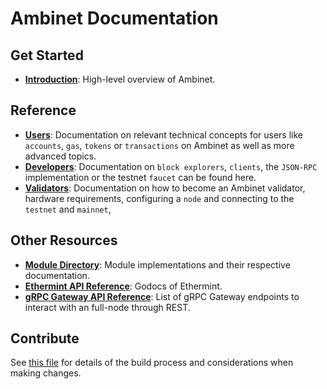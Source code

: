 <!--
layout: home
title: Ambinet Documentation
description: Ambinet is a scalable and interoperable Ethereum, built on Proof-of-Stake with fast-finality.
sections:
  - title: Introduction
    desc: Read a high-level overview of Ambinet and its architecture.
    url: /about/intro/overview
    icon: ethereum-intro
  - title: Basics
    desc: Start with the basic concepts of Ambinet, like accounts and transactions.
    url: /users/basics/transactions
    icon: basics
stack:
  - title: Cosmos SDK
    desc: The SDK is the world’s most popular framework for building application-specific blockchains.
    color: "#5064FB"
    label: sdk
    url: http://docs.cosmos.network
  - title: Ethereum
    desc: Ethereum is a global, open-source platform for decentralized applications.
    color: "#1A1F36"
    label: ethereum-black
    url: https://eth.wiki
  - title: Tendermint Core
    desc: The leading BFT engine for building blockchains, powering Ambinet.
    color: "#00BB00"
    label: core
    url: http://docs.tendermint.com
footer:
  newsletter: false
aside: false
-->

# Ambinet Documentation

## Get Started

- **[Introduction](./about/intro/overview.md)**: High-level overview of Ambinet.

## Reference

- **[Users](./users/)**: Documentation on relevant technical concepts for users like `accounts`, `gas`, `tokens` or `transactions` on Ambinet as well as more advanced topics.
- **[Developers](./developers/)**: Documentation on `block explorers`, `clients`, the `JSON-RPC` implementation or the testnet `faucet` can be found here.
- **[Validators](./validators/)**: Documentation on how to become an Ambinet validator, hardware requirements, configuring a `node` and connecting to the `testnet` and `mainnet`,

## Other Resources

- **[Module Directory](../x/)**: Module implementations and their respective documentation.
- **[Ethermint API Reference](https://godoc.org/github.com/Karan-3108/ethermint)**: Godocs of Ethermint.
- **[gRPC Gateway API Reference](https://api.fortress.dev/)**: List of gRPC Gateway endpoints to interact with an full-node through REST.

## Contribute

See [this file](https://github.com/Karan-3108/fortress/blob/main/docs/DOCS_README.md) for details of the build process and considerations when making changes.
